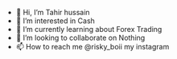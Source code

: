 - 👋 Hi, I’m Tahir hussain
- 👀 I’m interested in Cash
- 🌱 I’m currently learning about Forex Trading
- 💞️ I’m looking to collaborate on Nothing
- 📫 How to reach me @risky_boii my instagram

<!---
jamescharl123/jamescharl123 is a ✨ special ✨ repository because its `README.md` (this file) appears on your GitHub profile.
You can click the Preview link to take a look at your changes.
--->
